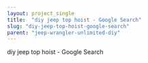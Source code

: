 ```yaml
---
layout: project_single
title:  "diy jeep top hoist - Google Search"
slug: "diy-jeep-top-hoist-google-search"
parent: "jeep-wrangler-unlimited-diy"
---
```

diy jeep top hoist - Google Search